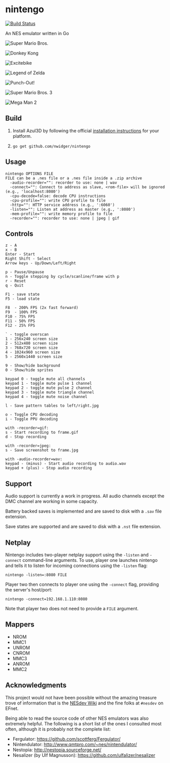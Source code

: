 nintengo
========

[![Build Status](https://travis-ci.org/nwidger/nintengo.svg?branch=master)](https://travis-ci.org/nwidger/nintengo)

An NES emulator written in Go

![Super Mario Bros.](http://i.imgur.com/g6ogqv7.gif "Super Mario Bros.")

![Donkey Kong](http://i.imgur.com/0SIbydD.gif "Donkey Kong")

![Excitebike](http://i.imgur.com/NTYlltB.gif "Excitebike")

![Legend of Zelda](http://i.imgur.com/XnrqFhI.gif "Legend of Zelda")

![Punch-Out!](http://i.imgur.com/UbIroEM.gif "Punch-Out!")

![Super Mario Bros. 3](http://i.imgur.com/bdXDNiY.gif "Super Mario Bros. 3")

![Mega Man 2](http://i.imgur.com/nZTU4i4.gif "Mega Man 2")

## Build

1. Install Azul3D by following the official
   [installation instructions](http://azul3d.org/doc/install) for your
   platform.

2. `go get github.com/nwidger/nintengo`

## Usage

```
nintengo OPTIONS FILE
FILE can be a .nes file or a .nes file inside a .zip archive
  -audio-recorder="": recorder to use: none | wav
  -connect="": Connect to address as slave, <rom-file> will be ignored (e.g., 'localhost:8080')
  -cpu-decode=false: decode CPU instructions
  -cpu-profile="": write CPU profile to file
  -http="": HTTP service address (e.g., ':6060')
  -listen="": Listen at address as master (e.g., ':8080')
  -mem-profile="": write memory profile to file
  -recorder="": recorder to use: none | jpeg | gif
```

## Controls

```
z - A
x - B
Enter - Start
Right Shift - Select
Arrow keys - Up/Down/Left/Right

p - Pause/Unpause
n - Toggle stepping by cycle/scanline/frame with p
r - Reset
q - Quit

F1 - save state
F5 - load state

F8  - 200% FPS (2x fast forward)
F9  - 100% FPS
F10 - 75% FPS
F11 - 50% FPS
F12 - 25% FPS

` - toggle overscan
1 - 256x240 screen size
2 - 512x480 screen size
3 - 768x720 screen size
4 - 1024x960 screen size
5 - 2560x1440 screen size

9 - Show/hide background
0 - Show/hide sprites

keypad 0 - toggle mute all channels
keypad 1 - toggle mute pulse 1 channel
keypad 2 - toggle mute pulse 2 channel
keypad 3 - toggle mute triangle channel
keypad 4 - toggle mute noise channel

l - Save pattern tables to left/right.jpg

o - Toggle CPU decoding
i - Toggle PPU decoding

with -recorder=gif:
s - Start recording to frame.gif
d - Stop recording

with -recorder=jpeg:
s - Save screenshot to frame.jpg

with -audio-recorder=wav:
keypad - (minus) - Start audio recording to audio.wav
keypad + (plus) - Stop audio recording
```

## Support

Audio support is currently a work in progress.  All audio channels
except the DMC channel are working in some capacity.

Battery backed saves is implemented and are saved to disk with a
`.sav` file extension.

Save states are supported and are saved to disk with a `.nst` file
extension.

## Netplay

Nintengo includes two-player netplay support using the `-listen` and
`-connect` command-line arguments.  To use, player one launches
nintengo and tells it to listen for incoming connections using the
`-listen` flag:

```
nintengo -listen=:8080 FILE
```

Player two then connects to player one using the `-connect` flag,
providing the server's host/port:

```
nintengo -connect=192.168.1.110:8080
```

Note that player two does not need to provide a `FILE` argument.

## Mappers

- NROM
- MMC1
- UNROM
- CNROM
- MMC3
- ANROM
- MMC2

## Acknowledgments

This project would not have been possible without the amazing treasure
trove of information that is the
[NESdev Wiki](http://wiki.nesdev.com/w/index.php/NES_reference_guide)
and the fine folks at `#nesdev` on EFnet.

Being able to read the source code of other NES emulators was also
extremely helpful.  The following is a short list of the ones I
consulted most often, although it is probably not the complete list:

- Fergulator: https://github.com/scottferg/Fergulator/
- Nintendulator: http://www.qmtpro.com/~nes/nintendulator/
- Nestopia: http://nestopia.sourceforge.net/
- Nesalizer (by Ulf Magnusson): https://github.com/ulfalizer/nesalizer
